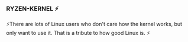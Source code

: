 ### RYZEN-KERNEL ⚡

⚡There are lots of Linux users who don't care how the kernel works, but only want to use it. That is a tribute to how good Linux is. ⚡